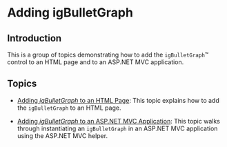 ﻿<!--
|metadata|
{
    "fileName": "igbulletgraph-adding",
    "controlName": "igBulletGraph",
    "tags": ["Application Scenarios","Charting","Getting Started","How Do I"]
}
|metadata|
-->

# Adding igBulletGraph

## Introduction

This is a group of topics demonstrating how to add the `igBulletGraph`™ control to an HTML page and to an ASP.NET MVC application.

## Topics

- [Adding *igBulletGraph* to an HTML Page](igBulletGraph-Adding-to-an-HTML-Page.html): This topic explains how to add the `igBulletGraph` to an HTML page.

- [Adding *igBulletGraph* to an ASP.NET MVC Application](igBulletGraph-Adding-Using-the-MVC-Helper.html): This topic walks through instantiating an `igBulletGraph` in an ASP.NET MVC application using the ASP.NET MVC helper.

